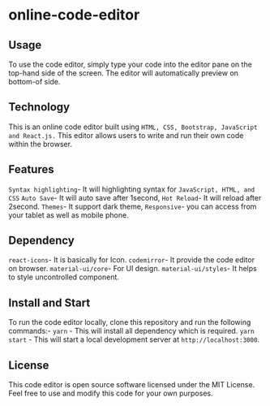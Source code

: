 # online-code-editor

## Usage
To use the code editor, simply type your code into the editor pane on the top-hand side of the screen. The editor will automatically preview on bottom-of side.

## Technology
This is an online code editor built using `HTML, CSS, Bootstrap, JavaScript and React.js.` This editor allows users to write and run their own code within the browser.

## Features
`Syntax highlighting`- It will highlighting syntax for `JavaScript, HTML, and CSS`
`Auto Save`- It will auto save after 1second,
`Hot Reload`- It will reload after 2second.
`Themes`- It support dark theme, 
`Responsive`- you can access from your tablet as well as mobile phone. 

## Dependency
`react-icons`- It is basically for Icon.
`codemirror`- It provide the code editor on browser.
`material-ui/core`- For UI design.
`material-ui/styles`- It helps to style uncontrolled component.

## Install and Start
To run the code editor locally, clone this repository and run the following commands:-
`yarn` - This will install all dependency which is required.
`yarn start` - This will start a local development server at `http://localhost:3000`.

## License
This code editor is open source software licensed under the MIT License. Feel free to use and modify this code for your own purposes.